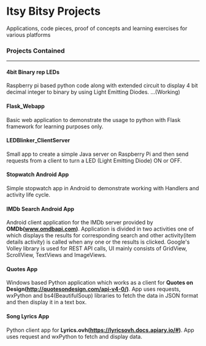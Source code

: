 # Itsy Bitsy Projects
Applications, code pieces, proof of concepts and learning exercises for various platforms

### Projects Contained
------------------------------------------------------------------------------------------------------------------------------------------

#### 4bit Binary rep LEDs
Raspberry pi based python code along with extended circuit to display 4 bit decimal integer to binary by using Light Emitting Diodes. ...(Working)

#### Flask_Webapp
Basic web application to demonstrate the usage to python with Flask framework for learning purposes only.

#### LEDBlinker_ClientServer
Small app to create a simple Java server on Raspberry Pi and then send requests from a client to turn a LED (Light Emitting Diode) ON or OFF.

#### Stopwatch Android App
Simple stopwatch app in Android to demonstrate working with Handlers and activity life cycle.


#### IMDb Search Android App
Android client application for the IMDb server provided by **OMDb(www.omdbapi.com)**. Application is divided in two activities one of which displays the results for corresponding search and other activity(item details activity) is called when any one or the results is clicked. Google's Volley library is used for REST API calls, UI mainly consists of GridView, ScrollView, TextViews and ImageViews. 


#### Quotes App
Windows based Python application which works as a client for **Quotes on Design(http://quotesondesign.com/api-v4-0/)**. App uses requests, wxPython and bs4(BeautifulSoup) libraries to fetch the data in JSON format and then display it in a text box.

#### Song Lyrics App
Python client app for **Lyrics.ovh(https://lyricsovh.docs.apiary.io/#)**. App uses request and wxPython to fetch and display data.
